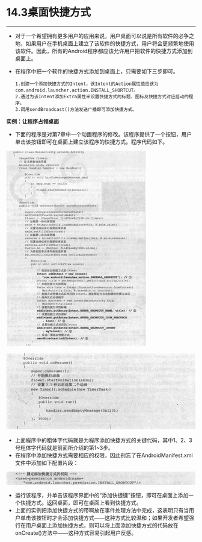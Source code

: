 # 14.3桌面快捷方式
---
* 对于一个希望拥有更多用户的应用来说，用户桌面可以说是所有软件的必争之地，如果用户在手机桌面上建立了该软件的快捷方式，用户将会更频繁地使用该软件。因此，所有的Android程序都应该允许用户把软件的快捷方式添加到桌面上。
* 在程序中把一个软件的快捷方式添加到桌面上，只需要如下三步即可。

	  1.创建一个添加快捷方式的Intent，该Intent的Action属性值应该为com.android.launcher.action.INSTALL_SHORTCUT。
	  2.通过为该Intent添加Extra属性来设置快捷方式的标题、图标及快捷方式对应启动的程序。
	  3.调用sendBroadcast()方法发送广播即可添加快捷方式。
**实例：让程序占领桌面**
* 下面的程序是对第7章中一个动画程序的修改。该程序提供了一个按钮，用户单击该按钮即可在桌面上建立该程序的快捷方式。程序代码如下。

![](13.png)

![](14.png)
* 上面程序中的粗体字代码就是为程序添加快捷方式的关键代码，其中1、2、3号粗体字代码就是前面所介绍的第1~3步。
* 在程序中添加快捷方式需要相应的权限，因此别忘了在AndroidManifest.xml文件中添加如下配置片段：

![](15.png)
* 运行该程序，并单击该程序界面中的“添加快捷键”按钮，即可在桌面上添加一个快捷方式。返回桌面，即可在桌面上看到快捷方式。
* 上面的实例把添加快捷方式的带啊放在事件处理方法中完成，这表明只有当用户单击该按钮时才会添加快捷方式——这种方式比较温和；如果开发者希望强行在用户桌面上添加快捷方式，则可以将上面添加快捷方式的代码放在onCreate()方法中——这种方式容易引起用户反感。